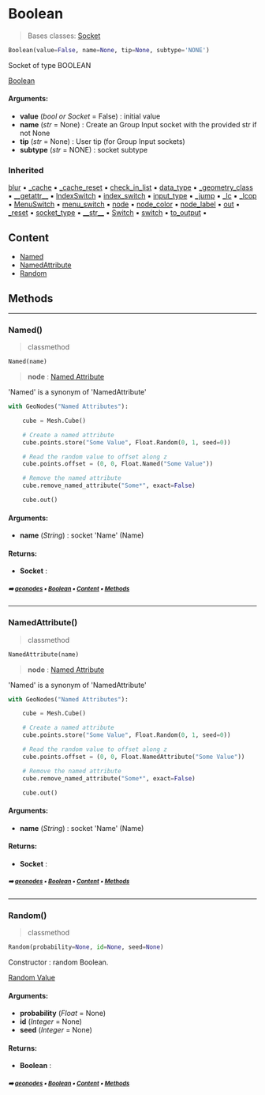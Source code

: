 # Boolean

> Bases classes: [Socket](geono-socket.md#socket)

``` python
Boolean(value=False, name=None, tip=None, subtype='NONE')
```

Socket of type BOOLEAN

[Boolean](https://docs.blender.org/manual/en/latest/modeling/geometry_nodes/../modifiers/generate/booleans.html)

#### Arguments:
- **value** (_bool or Socket_ = False) : initial value
- **name** (_str_ = None) : Create an Group Input socket with the provided str if not None
- **tip** (_str_ = None) : User tip (for Group Input sockets)
- **subtype** (_str_ = NONE) : socket subtype

### Inherited

[blur](geono-socket.md#blur) :black_small_square: [\_cache](geono-socke-nodecache.md#_cache) :black_small_square: [\_cache_reset](geono-socke-nodecache.md#_cache_reset) :black_small_square: [check_in_list](geono-socket.md#check_in_list) :black_small_square: [data_type](geono-socket.md#data_type) :black_small_square: [\_geometry_class](geono-socket.md#_geometry_class) :black_small_square: [\_\_getattr__](geono-socket.md#__getattr__) :black_small_square: [IndexSwitch](geono-socket.md#indexswitch) :black_small_square: [index_switch](geono-socket.md#index_switch) :black_small_square: [input_type](geono-socket.md#input_type) :black_small_square: [\_jump](geono-socket.md#_jump) :black_small_square: [\_lc](geono-socket.md#_lc) :black_small_square: [\_lcop](geono-socket.md#_lcop) :black_small_square: [MenuSwitch](geono-socket.md#menuswitch) :black_small_square: [menu_switch](geono-socket.md#menu_switch) :black_small_square: [node](geono-socket.md#node) :black_small_square: [node_color](geono-socket.md#node_color) :black_small_square: [node_label](geono-socket.md#node_label) :black_small_square: [out](geono-socket.md#out) :black_small_square: [\_reset](geono-socket.md#_reset) :black_small_square: [socket_type](geono-socket.md#socket_type) :black_small_square: [\_\_str__](geono-socket.md#__str__) :black_small_square: [Switch](geono-socket.md#switch) :black_small_square: [switch](geono-socket.md#switch) :black_small_square: [to_output](geono-socket.md#to_output) :black_small_square:

## Content

- [Named](geono-boolean.md#named)
- [NamedAttribute](geono-boolean.md#namedattribute)
- [Random](geono-boolean.md#random)

## Methods



----------
### Named()

> classmethod

``` python
Named(name)
```

> **node** : [Named Attribute](https://docs.blender.org/manual/en/latest/modeling/geometry_nodes/geometry/read/named_attribute.html)



'Named' is a synonym of 'NamedAttribute'

``` python
with GeoNodes("Named Attributes"):

    cube = Mesh.Cube()

    # Create a named attribute
    cube.points.store("Some Value", Float.Random(0, 1, seed=0))

    # Read the random value to offset along z
    cube.points.offset = (0, 0, Float.Named("Some Value"))

    # Remove the named attribute
    cube.remove_named_attribute("Some*", exact=False)

    cube.out()
```

#### Arguments:
- **name** (_String_) : socket 'Name' (Name)



#### Returns:
- **Socket** :

##### <sub>:arrow_right: [geonodes](index.md#geonodes) :black_small_square: [Boolean](geono-boolean.md#boolean) :black_small_square: [Content](geono-boolean.md#content) :black_small_square: [Methods](geono-boolean.md#methods)</sub>

----------
### NamedAttribute()

> classmethod

``` python
NamedAttribute(name)
```

> **node** : [Named Attribute](https://docs.blender.org/manual/en/latest/modeling/geometry_nodes/geometry/read/named_attribute.html)



'Named' is a synonym of 'NamedAttribute'

``` python
with GeoNodes("Named Attributes"):

    cube = Mesh.Cube()

    # Create a named attribute
    cube.points.store("Some Value", Float.Random(0, 1, seed=0))

    # Read the random value to offset along z
    cube.points.offset = (0, 0, Float.NamedAttribute("Some Value"))

    # Remove the named attribute
    cube.remove_named_attribute("Some*", exact=False)

    cube.out()
```

#### Arguments:
- **name** (_String_) : socket 'Name' (Name)



#### Returns:
- **Socket** :

##### <sub>:arrow_right: [geonodes](index.md#geonodes) :black_small_square: [Boolean](geono-boolean.md#boolean) :black_small_square: [Content](geono-boolean.md#content) :black_small_square: [Methods](geono-boolean.md#methods)</sub>

----------
### Random()

> classmethod

``` python
Random(probability=None, id=None, seed=None)
```

Constructor : random Boolean.

[Random Value](https://docs.blender.org/manual/en/latest/modeling/geometry_nodes/utilities/random_value.html)

#### Arguments:
- **probability** (_Float_ = None)
- **id** (_Integer_ = None)
- **seed** (_Integer_ = None)



#### Returns:
- **Boolean** :

##### <sub>:arrow_right: [geonodes](index.md#geonodes) :black_small_square: [Boolean](geono-boolean.md#boolean) :black_small_square: [Content](geono-boolean.md#content) :black_small_square: [Methods](geono-boolean.md#methods)</sub>